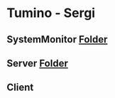 # Tumino - Sergi

## SystemMonitor [Folder](SystemMonitor)

## Server [Folder](SystemMonitor/Server)

## Client
